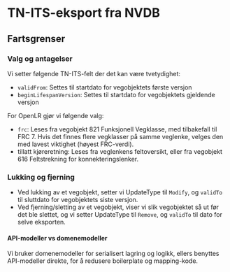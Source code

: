 # TN-ITS-eksport fra NVDB

## Fartsgrenser

### Valg og antagelser

Vi setter følgende TN-ITS-felt der det kan være tvetydighet:

- `validFrom`: Settes til startdato for vegobjektets første versjon
- `beginLifespanVersion`: Settes til startdato for vegobjektets gjeldende versjon

For OpenLR gjør vi følgende valg:

- `frc`: Leses fra vegobjekt 821 Funksjonell Vegklasse, med tilbakefall til FRC 7. Hvis det finnes flere vegklasser på samme veglenke, velges den med lavest viktighet (høyest FRC-verdi).
- tillatt kjøreretning: Leses fra veglenkens feltoversikt, eller fra vegobjekt 616 Feltstrekning for konnekteringslenker.

### Lukking og fjerning

- Ved lukking av et vegobjekt, setter vi UpdateType til `Modify`, og `validTo` til sluttdato for vegobjektets siste versjon.
- Ved fjerning/sletting av et vegobjekt, viser vi slik vegobjektet så ut før det ble slettet, og vi setter UpdateType til `Remove`, og `validTo` til dato for selve eksporten.

#### API-modeller vs domenemodeller

Vi bruker domenemodeller for serialisert lagring og logikk, ellers benyttes API-modeller direkte, for å redusere boilerplate og mapping-kode.
